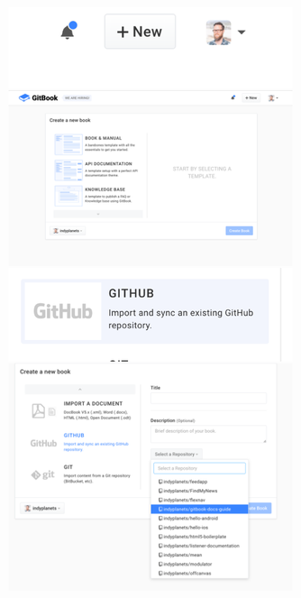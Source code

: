 <img src="/images/gitbook-add-new-book.png" class="img-size md">

<img src="/images/gitbook-create-new-book.png" class="img-size">

<img src="/images/gitbook-import-github-option.png" class="img-size md">

<img src="/images/gitbook-select-repo.png" class="img-size">
